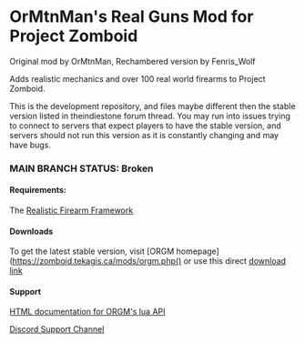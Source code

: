 # OrMtnMan's Real Guns Mod for Project Zomboid

Original mod by OrMtnMan, Rechambered version by Fenris_Wolf

Adds realistic mechanics and over 100 real world firearms to Project Zomboid.

This is the development repository, and files maybe different then the stable version listed in
theindiestone forum thread.  You may run into issues trying to connect to servers that expect players
to have the stable version, and servers should not run this version as it is constantly changing and
may have bugs.

### MAIN BRANCH STATUS: **Broken**

#### Requirements:
The [Realistic Firearm Framework](https://github.com/FWolfe/RealisticFirearmFramework)

#### Downloads
To get the latest stable version, visit [ORGM homepage](https://zomboid.tekagis.ca/mods/orgm.php() or use this direct [download link](https://downloads.tekagis.ca/ProjectZomboidMods/ORGM.zip)

#### Support
[HTML documentation for ORGM's lua API](https://zomboid.tekagis.ca/api/index.html)

[Discord Support Channel](https://discord.gg/uPPKS87)
